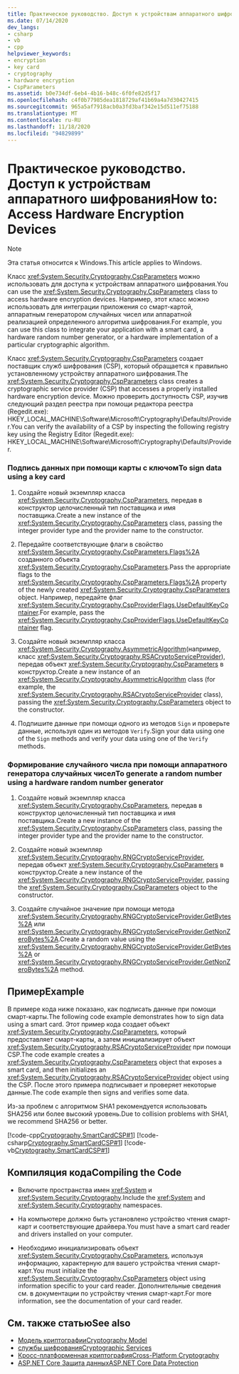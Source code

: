 ```yaml
---
title: Практическое руководство. Доступ к устройствам аппаратного шифрования
ms.date: 07/14/2020
dev_langs:
- csharp
- vb
- cpp
helpviewer_keywords:
- encryption
- key card
- cryptography
- hardware encryption
- CspParameters
ms.assetid: b0e734df-6eb4-4b16-b48c-6f0fe82d5f17
ms.openlocfilehash: c4f0b77985dea1818729af41b69a4a7d30427415
ms.sourcegitcommit: 965a5af7918acb0a3fd3baf342e15d511ef75188
ms.translationtype: MT
ms.contentlocale: ru-RU
ms.lasthandoff: 11/18/2020
ms.locfileid: "94829899"
---
```

# <a name="how-to-access-hardware-encryption-devices"></a><span data-ttu-id="09f3d-102">Практическое руководство. Доступ к устройствам аппаратного шифрования</span><span class="sxs-lookup"><span data-stu-id="09f3d-102">How to: Access Hardware Encryption Devices</span></span>

> [!NOTE]
> <span data-ttu-id="09f3d-103">Эта статья относится к Windows.</span><span class="sxs-lookup"><span data-stu-id="09f3d-103">This article applies to Windows.</span></span>

<span data-ttu-id="09f3d-104">Класс <xref:System.Security.Cryptography.CspParameters> можно использовать для доступа к устройствам аппаратного шифрования.</span><span class="sxs-lookup"><span data-stu-id="09f3d-104">You can use the <xref:System.Security.Cryptography.CspParameters> class to access hardware encryption devices.</span></span> <span data-ttu-id="09f3d-105">Например, этот класс можно использовать для интеграции приложения со смарт-картой, аппаратным генератором случайных чисел или аппаратной реализацией определенного алгоритма шифрования.</span><span class="sxs-lookup"><span data-stu-id="09f3d-105">For example, you can use this class to integrate your application with a smart card, a hardware random number generator, or a hardware implementation of a particular cryptographic algorithm.</span></span>  

<span data-ttu-id="09f3d-106">Класс <xref:System.Security.Cryptography.CspParameters> создает поставщик служб шифрования (CSP), который обращается к правильно установленному устройству аппаратного шифрования.</span><span class="sxs-lookup"><span data-stu-id="09f3d-106">The <xref:System.Security.Cryptography.CspParameters> class creates a cryptographic service provider (CSP) that accesses a properly installed hardware encryption device.</span></span>  <span data-ttu-id="09f3d-107">Можно проверить доступность CSP, изучив следующий раздел реестра при помощи редактора реестра (Regedit.exe): HKEY_LOCAL_MACHINE\Software\Microsoft\Cryptography\Defaults\Provider.</span><span class="sxs-lookup"><span data-stu-id="09f3d-107">You can verify the availability of a CSP by inspecting the following registry key using the Registry Editor (Regedit.exe):  HKEY_LOCAL_MACHINE\Software\Microsoft\Cryptography\Defaults\Provider.</span></span>  
  
### <a name="to-sign-data-using-a-key-card"></a><span data-ttu-id="09f3d-108">Подпись данных при помощи карты с ключом</span><span class="sxs-lookup"><span data-stu-id="09f3d-108">To sign data using a key card</span></span>  
  
1. <span data-ttu-id="09f3d-109">Создайте новый экземпляр класса <xref:System.Security.Cryptography.CspParameters>, передав в конструктор целочисленный тип поставщика и имя поставщика.</span><span class="sxs-lookup"><span data-stu-id="09f3d-109">Create a new instance of the <xref:System.Security.Cryptography.CspParameters> class, passing the integer provider type and the provider name to the constructor.</span></span>  
  
2. <span data-ttu-id="09f3d-110">Передайте соответствующие флаги в свойство <xref:System.Security.Cryptography.CspParameters.Flags%2A> созданного объекта <xref:System.Security.Cryptography.CspParameters>.</span><span class="sxs-lookup"><span data-stu-id="09f3d-110">Pass the appropriate flags to the <xref:System.Security.Cryptography.CspParameters.Flags%2A> property of the newly created <xref:System.Security.Cryptography.CspParameters> object.</span></span>  <span data-ttu-id="09f3d-111">Например, передайте флаг <xref:System.Security.Cryptography.CspProviderFlags.UseDefaultKeyContainer>.</span><span class="sxs-lookup"><span data-stu-id="09f3d-111">For example, pass the <xref:System.Security.Cryptography.CspProviderFlags.UseDefaultKeyContainer> flag.</span></span>  
  
3. <span data-ttu-id="09f3d-112">Создайте новый экземпляр класса <xref:System.Security.Cryptography.AsymmetricAlgorithm>(например, класс <xref:System.Security.Cryptography.RSACryptoServiceProvider>), передав объект <xref:System.Security.Cryptography.CspParameters> в конструктор.</span><span class="sxs-lookup"><span data-stu-id="09f3d-112">Create a new instance of an <xref:System.Security.Cryptography.AsymmetricAlgorithm> class (for example, the <xref:System.Security.Cryptography.RSACryptoServiceProvider> class), passing the <xref:System.Security.Cryptography.CspParameters> object to the constructor.</span></span>  
  
4. <span data-ttu-id="09f3d-113">Подпишите данные при помощи одного из методов `Sign` и проверьте данные, используя один из методов `Verify`.</span><span class="sxs-lookup"><span data-stu-id="09f3d-113">Sign your data using one of the `Sign` methods and verify your data using one of the `Verify` methods.</span></span>  
  
### <a name="to-generate-a-random-number-using-a-hardware-random-number-generator"></a><span data-ttu-id="09f3d-114">Формирование случайного числа при помощи аппаратного генератора случайных чисел</span><span class="sxs-lookup"><span data-stu-id="09f3d-114">To generate a random number using a hardware random number generator</span></span>  
  
1. <span data-ttu-id="09f3d-115">Создайте новый экземпляр класса <xref:System.Security.Cryptography.CspParameters>, передав в конструктор целочисленный тип поставщика и имя поставщика.</span><span class="sxs-lookup"><span data-stu-id="09f3d-115">Create a new instance of the <xref:System.Security.Cryptography.CspParameters> class, passing the integer provider type and the provider name to the constructor.</span></span>  
  
2. <span data-ttu-id="09f3d-116">Создайте новый экземпляр <xref:System.Security.Cryptography.RNGCryptoServiceProvider>, передав объект <xref:System.Security.Cryptography.CspParameters> в конструктор.</span><span class="sxs-lookup"><span data-stu-id="09f3d-116">Create a new instance of the <xref:System.Security.Cryptography.RNGCryptoServiceProvider>, passing the <xref:System.Security.Cryptography.CspParameters> object to the constructor.</span></span>  
  
3. <span data-ttu-id="09f3d-117">Создайте случайное значение при помощи метода <xref:System.Security.Cryptography.RNGCryptoServiceProvider.GetBytes%2A> или <xref:System.Security.Cryptography.RNGCryptoServiceProvider.GetNonZeroBytes%2A>.</span><span class="sxs-lookup"><span data-stu-id="09f3d-117">Create a random value using the <xref:System.Security.Cryptography.RNGCryptoServiceProvider.GetBytes%2A> or <xref:System.Security.Cryptography.RNGCryptoServiceProvider.GetNonZeroBytes%2A> method.</span></span>  
  
## <a name="example"></a><span data-ttu-id="09f3d-118">Пример</span><span class="sxs-lookup"><span data-stu-id="09f3d-118">Example</span></span>

<span data-ttu-id="09f3d-119">В примере кода ниже показано, как подписать данные при помощи смарт-карты.</span><span class="sxs-lookup"><span data-stu-id="09f3d-119">The following code example demonstrates how to sign data using a smart card.</span></span>  <span data-ttu-id="09f3d-120">Этот пример кода создает объект <xref:System.Security.Cryptography.CspParameters>, который предоставляет смарт-карты, а затем инициализирует объект <xref:System.Security.Cryptography.RSACryptoServiceProvider> при помощи CSP.</span><span class="sxs-lookup"><span data-stu-id="09f3d-120">The code example creates a <xref:System.Security.Cryptography.CspParameters> object that exposes a smart card, and then initializes an <xref:System.Security.Cryptography.RSACryptoServiceProvider> object using the CSP.</span></span>  <span data-ttu-id="09f3d-121">После этого примера подписывает и проверяет некоторые данные.</span><span class="sxs-lookup"><span data-stu-id="09f3d-121">The code example then signs and verifies some data.</span></span>  

<span data-ttu-id="09f3d-122">Из-за проблем с алгоритмом SHA1 рекомендуется использовать SHA256 или более высокий уровень.</span><span class="sxs-lookup"><span data-stu-id="09f3d-122">Due to collision problems with SHA1, we recommend SHA256 or better.</span></span>
  
[!code-cpp[Cryptography.SmartCardCSP#1](../../../samples/snippets/cpp/VS_Snippets_CLR/Cryptography.SmartCardCSP/CPP/Cryptography.SmartCardCSP.cpp#1)]
[!code-csharp[Cryptography.SmartCardCSP#1](../../../samples/snippets/csharp/VS_Snippets_CLR/Cryptography.SmartCardCSP/CS/example.cs#1)]
[!code-vb[Cryptography.SmartCardCSP#1](../../../samples/snippets/visualbasic/VS_Snippets_CLR/Cryptography.SmartCardCSP/VB/example.vb#1)]  
  
## <a name="compiling-the-code"></a><span data-ttu-id="09f3d-123">Компиляция кода</span><span class="sxs-lookup"><span data-stu-id="09f3d-123">Compiling the Code</span></span>  
  
- <span data-ttu-id="09f3d-124">Включите пространства имен <xref:System> и <xref:System.Security.Cryptography>.</span><span class="sxs-lookup"><span data-stu-id="09f3d-124">Include the <xref:System> and <xref:System.Security.Cryptography> namespaces.</span></span>  
  
- <span data-ttu-id="09f3d-125">На компьютере должно быть установлено устройство чтения смарт-карт и соответствующие драйвера.</span><span class="sxs-lookup"><span data-stu-id="09f3d-125">You must have a smart card reader and drivers installed on your computer.</span></span>  
  
- <span data-ttu-id="09f3d-126">Необходимо инициализировать объект <xref:System.Security.Cryptography.CspParameters>, используя информацию, характерную для вашего устройства чтения смарт-карт.</span><span class="sxs-lookup"><span data-stu-id="09f3d-126">You must initialize the <xref:System.Security.Cryptography.CspParameters> object using information specific to your card reader.</span></span>  <span data-ttu-id="09f3d-127">Дополнительные сведения см. в документации по устройству чтения смарт-карт.</span><span class="sxs-lookup"><span data-stu-id="09f3d-127">For more information, see the documentation of your card reader.</span></span>

## <a name="see-also"></a><span data-ttu-id="09f3d-128">См. также статью</span><span class="sxs-lookup"><span data-stu-id="09f3d-128">See also</span></span>

- [<span data-ttu-id="09f3d-129">Модель криптографии</span><span class="sxs-lookup"><span data-stu-id="09f3d-129">Cryptography Model</span></span>](cryptography-model.md)
- [<span data-ttu-id="09f3d-130">службы шифрования</span><span class="sxs-lookup"><span data-stu-id="09f3d-130">Cryptographic Services</span></span>](cryptographic-services.md)
- [<span data-ttu-id="09f3d-131">Кросс-платформенная криптография</span><span class="sxs-lookup"><span data-stu-id="09f3d-131">Cross-Platform Cryptography</span></span>](cross-platform-cryptography.md)
- [<span data-ttu-id="09f3d-132">ASP.NET Core Защита данных</span><span class="sxs-lookup"><span data-stu-id="09f3d-132">ASP.NET Core Data Protection</span></span>](/aspnet/core/security/data-protection/introduction)

